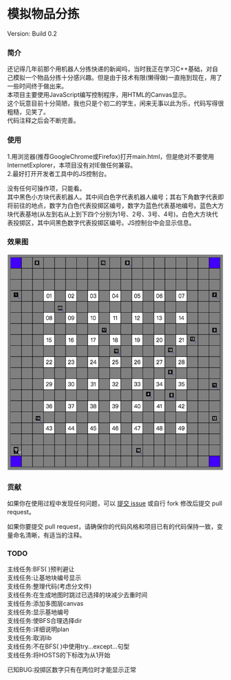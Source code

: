 # 模拟物品分拣
Version: Build 0.2

### 简介
还记得几年前那个用机器人分拣快递的新闻吗，当时我正在学习C++基础，对自己模拟一个物品分拣十分感兴趣。但是由于技术有限(懒得做)一直拖到现在，用了一些时间终于做出来。  
本项目主要使用JavaScript编写控制程序，用HTML的Canvas显示。  
这个玩意目前十分简陋，我也只是个初二的学生，闲来无事以此为乐，代码写得很粗糙，见笑了。  
代码注释之后会不断完善。

### 使用
1.用浏览器(推荐GoogleChrome或Firefox)打开main.html，但是绝对不要使用InternetExplorer，本项目没有对IE做任何兼容。  
2.最好打开开发者工具中的JS控制台。  

没有任何可操作项，只能看。  
其中黑色小方块代表机器人。其中间白色字代表机器人编号；其右下角数字代表即将前往的地点，数字为白色代表投掷区编号，数字为蓝色代表基地编号。蓝色大方块代表基地(从左到右从上到下四个分别为1号、2号、3号、4号)。白色大方块代表投掷区，其中间黑色数字代表投掷区编号。JS控制台中会显示信息。  

### 效果图
![效果图](Screenshot.png)  

### 贡献
如果你在使用过程中发现任何问题，可以 [提交 issue](https://github.com/Headog/-Simulation-express-sorting/issues/new) 或自行 fork 修改后提交 pull request。  

如果你要提交 pull request，请确保你的代码风格和项目已有的代码保持一致，变量命名清晰，有适当的注释。

### TODO
主线任务:BFS( )预判避让  
支线任务:让基地块编号显示  
支线任务:整理代码(考虑分文件)  
支线任务:在生成地图时跳过已选择的块减少去重时间  
支线任务:添加多图层canvas  
支线任务:显示基地编号  
支线任务:使BFS合理选择dir  
支线任务:详细说明plan  
支线任务:取消lib  
支线任务:不在BFS( )中使用try...except...句型  
支线任务:将HOSTS的下标改为从1开始  

已知BUG:投掷区数字只有在两位时才能显示正常  
